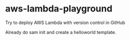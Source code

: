 # aws-lambda-playground
Try to deploy AWS Lambda with version control in GitHub

Already do sam init and create a helloworld template.
